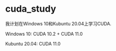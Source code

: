 # cuda_study

我计划在Windows 10和Kubuntu 20.04上学习CUDA.  

Windows 10:    CUDA 10.2 + CUDA 11.0  

Kubuntu 20.04: CUDA 11.0  
